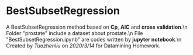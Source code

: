 # BestSubsetRegression
A BestSubsetRegression method based on **Cp**, **AIC** and **cross validation**.\n
Folder "prostate" include a dataset about prostate.\n
File "BestSubsetRegression.ipynb" are codes written by **jupyter notebook**.\n 
Created by *Tuozhenliu* on *2020/3/14* for Datamining Homework.
